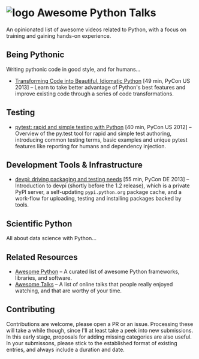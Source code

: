 # ![logo](https://raw.githubusercontent.com/jhermann/awesome-python-talks/master/static/logo.png) Awesome Python Talks

An opinionated list of awesome videos related to Python, with a focus on training and gaining hands-on experience.


## Being Pythonic

Writing pythonic code in good style, and for humans…

* [Transforming Code into Beautiful, Idiomatic Python](https://www.youtube.com/watch?v=OSGv2VnC0go) [49 min, PyCon US 2013] – Learn to take better advantage of Python's best features and improve existing code through a series of code transformations.


## Testing

* [pytest: rapid and simple testing with Python](http://www.youtube.com/watch?v=9LVqBQcFmyw) [40 min, PyCon US 2012] – Overview of the py.test tool for rapid and simple  test authoring, introducing common testing terms, basic examples and unique pytest features like reporting for humans and dependency injection.


## Development Tools & Infrastructure

* [devpi: driving packaging and testing needs](http://www.youtube.com/watch?v=84oOMBUUywI) [55 min, PyCon DE 2013] – Introduction to devpi (shortly before the 1.2 release), which is a private PyPI server, a self-updating `pypi.python.org` package cache, and a work-flow for uploading, testing and installing packages backed by tools.


## Scientific Python

All about data science with Python…


## Related Resources

* [Awesome Python](https://github.com/vinta/awesome-python) – A curated list of awesome Python frameworks, libraries, and software.
* [Awesome Talks](https://github.com/JanVanRyswyck/awesome-talks) – A list of online talks that people really enjoyed watching, and that are worthy of your time.


## Contributing

Contributions are welcome, please open a PR or an issue. Processing these will take a while though, since I'll at least take a peek into new submissions. In this early stage, proposals for adding missing categories are also useful. In your submissons, please stick to the established format of existing entries, and always include a duration and date.
